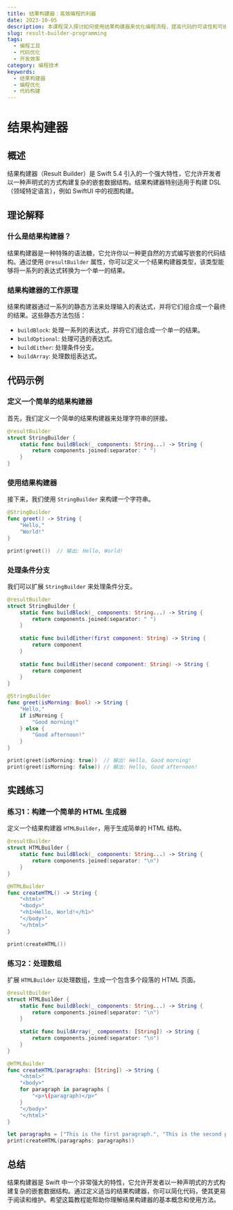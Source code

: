 ```yaml
---
title: 结果构建器：高效编程的利器
date: 2023-10-05
description: 本课程深入探讨如何使用结果构建器来优化编程流程，提高代码的可读性和可维护性。
slug: result-builder-programming
tags:
  - 编程工具
  - 代码优化
  - 开发效率
category: 编程技术
keywords:
  - 结果构建器
  - 编程优化
  - 代码构建
---
```


# 结果构建器

## 概述

结果构建器（Result Builder）是 Swift 5.4 引入的一个强大特性，它允许开发者以一种声明式的方式构建复杂的嵌套数据结构。结果构建器特别适用于构建 DSL（领域特定语言），例如 SwiftUI 中的视图构建。

## 理论解释

### 什么是结果构建器？

结果构建器是一种特殊的语法糖，它允许你以一种更自然的方式编写嵌套的代码结构。通过使用 `@resultBuilder` 属性，你可以定义一个结果构建器类型，该类型能够将一系列的表达式转换为一个单一的结果。

### 结果构建器的工作原理

结果构建器通过一系列的静态方法来处理输入的表达式，并将它们组合成一个最终的结果。这些静态方法包括：

- `buildBlock`: 处理一系列的表达式，并将它们组合成一个单一的结果。
- `buildOptional`: 处理可选的表达式。
- `buildEither`: 处理条件分支。
- `buildArray`: 处理数组表达式。

## 代码示例

### 定义一个简单的结果构建器

首先，我们定义一个简单的结果构建器来处理字符串的拼接。

```swift
@resultBuilder
struct StringBuilder {
    static func buildBlock(_ components: String...) -> String {
        return components.joined(separator: " ")
    }
}
```

### 使用结果构建器

接下来，我们使用 `StringBuilder` 来构建一个字符串。

```swift
@StringBuilder
func greet() -> String {
    "Hello,"
    "World!"
}

print(greet())  // 输出: Hello, World!
```

### 处理条件分支

我们可以扩展 `StringBuilder` 来处理条件分支。

```swift
@resultBuilder
struct StringBuilder {
    static func buildBlock(_ components: String...) -> String {
        return components.joined(separator: " ")
    }
    
    static func buildEither(first component: String) -> String {
        return component
    }
    
    static func buildEither(second component: String) -> String {
        return component
    }
}

@StringBuilder
func greet(isMorning: Bool) -> String {
    "Hello,"
    if isMorning {
        "Good morning!"
    } else {
        "Good afternoon!"
    }
}

print(greet(isMorning: true))  // 输出: Hello, Good morning!
print(greet(isMorning: false)) // 输出: Hello, Good afternoon!
```

## 实践练习

### 练习1：构建一个简单的 HTML 生成器

定义一个结果构建器 `HTMLBuilder`，用于生成简单的 HTML 结构。

```swift
@resultBuilder
struct HTMLBuilder {
    static func buildBlock(_ components: String...) -> String {
        return components.joined(separator: "\n")
    }
}

@HTMLBuilder
func createHTML() -> String {
    "<html>"
    "<body>"
    "<h1>Hello, World!</h1>"
    "</body>"
    "</html>"
}

print(createHTML())
```

### 练习2：处理数组

扩展 `HTMLBuilder` 以处理数组，生成一个包含多个段落的 HTML 页面。

```swift
@resultBuilder
struct HTMLBuilder {
    static func buildBlock(_ components: String...) -> String {
        return components.joined(separator: "\n")
    }
    
    static func buildArray(_ components: [String]) -> String {
        return components.joined(separator: "\n")
    }
}

@HTMLBuilder
func createHTML(paragraphs: [String]) -> String {
    "<html>"
    "<body>"
    for paragraph in paragraphs {
        "<p>\(paragraph)</p>"
    }
    "</body>"
    "</html>"
}

let paragraphs = ["This is the first paragraph.", "This is the second paragraph."]
print(createHTML(paragraphs: paragraphs))
```

## 总结

结果构建器是 Swift 中一个非常强大的特性，它允许开发者以一种声明式的方式构建复杂的嵌套数据结构。通过定义适当的结果构建器，你可以简化代码，使其更易于阅读和维护。希望这篇教程能帮助你理解结果构建器的基本概念和使用方法。